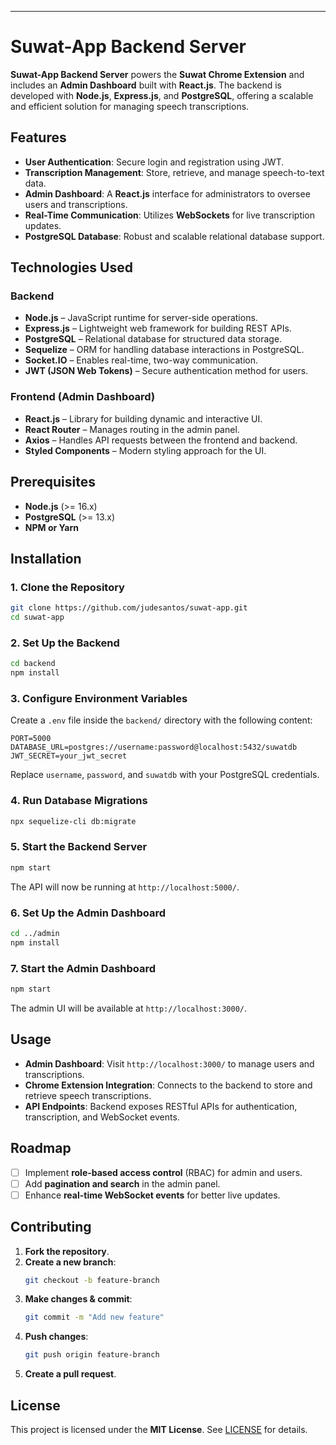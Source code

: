 ---

# Suwat-App Backend Server

**Suwat-App Backend Server** powers the **Suwat Chrome Extension** and includes an **Admin Dashboard** built with **React.js**. The backend is developed with **Node.js**, **Express.js**, and **PostgreSQL**, offering a scalable and efficient solution for managing speech transcriptions.

## Features

- **User Authentication**: Secure login and registration using JWT.
- **Transcription Management**: Store, retrieve, and manage speech-to-text data.
- **Admin Dashboard**: A **React.js** interface for administrators to oversee users and transcriptions.
- **Real-Time Communication**: Utilizes **WebSockets** for live transcription updates.
- **PostgreSQL Database**: Robust and scalable relational database support.

## Technologies Used

### Backend
- **Node.js** – JavaScript runtime for server-side operations.
- **Express.js** – Lightweight web framework for building REST APIs.
- **PostgreSQL** – Relational database for structured data storage.
- **Sequelize** – ORM for handling database interactions in PostgreSQL.
- **Socket.IO** – Enables real-time, two-way communication.
- **JWT (JSON Web Tokens)** – Secure authentication method for users.

### Frontend (Admin Dashboard)
- **React.js** – Library for building dynamic and interactive UI.
- **React Router** – Manages routing in the admin panel.
- **Axios** – Handles API requests between the frontend and backend.
- **Styled Components** – Modern styling approach for the UI.

## Prerequisites

- **Node.js** (>= 16.x)
- **PostgreSQL** (>= 13.x)
- **NPM or Yarn**

## Installation

### **1. Clone the Repository**
```sh
git clone https://github.com/judesantos/suwat-app.git
cd suwat-app
```

### **2. Set Up the Backend**
```sh
cd backend
npm install
```

### **3. Configure Environment Variables**
Create a `.env` file inside the `backend/` directory with the following content:

```
PORT=5000
DATABASE_URL=postgres://username:password@localhost:5432/suwatdb
JWT_SECRET=your_jwt_secret
```

Replace `username`, `password`, and `suwatdb` with your PostgreSQL credentials.

### **4. Run Database Migrations**
```sh
npx sequelize-cli db:migrate
```

### **5. Start the Backend Server**
```sh
npm start
```
The API will now be running at `http://localhost:5000/`.

### **6. Set Up the Admin Dashboard**
```sh
cd ../admin
npm install
```

### **7. Start the Admin Dashboard**
```sh
npm start
```
The admin UI will be available at `http://localhost:3000/`.

## Usage

- **Admin Dashboard**: Visit `http://localhost:3000/` to manage users and transcriptions.
- **Chrome Extension Integration**: Connects to the backend to store and retrieve speech transcriptions.
- **API Endpoints**: Backend exposes RESTful APIs for authentication, transcription, and WebSocket events.

## Roadmap

- [ ] Implement **role-based access control** (RBAC) for admin and users.
- [ ] Add **pagination and search** in the admin panel.
- [ ] Enhance **real-time WebSocket events** for better live updates.

## Contributing

1. **Fork the repository**.
2. **Create a new branch**:
   ```sh
   git checkout -b feature-branch
   ```
3. **Make changes & commit**:
   ```sh
   git commit -m "Add new feature"
   ```
4. **Push changes**:
   ```sh
   git push origin feature-branch
   ```
5. **Create a pull request**.

## License

This project is licensed under the **MIT License**. See [LICENSE](LICENSE) for details.

